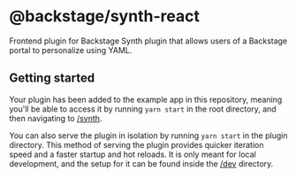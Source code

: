 # @backstage/synth-react

Frontend plugin for Backstage Synth plugin that allows users of a Backstage portal to personalize using YAML.

## Getting started

Your plugin has been added to the example app in this repository, meaning you'll be able to access it by running `yarn start` in the root directory, and then navigating to [/synth](http://localhost:3000/synth).

You can also serve the plugin in isolation by running `yarn start` in the plugin directory.
This method of serving the plugin provides quicker iteration speed and a faster startup and hot reloads.
It is only meant for local development, and the setup for it can be found inside the [/dev](./dev) directory.
